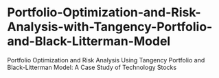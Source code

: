 # Portfolio-Optimization-and-Risk-Analysis-with-Tangency-Portfolio-and-Black-Litterman-Model
Portfolio Optimization and Risk Analysis Using Tangency Portfolio and Black-Litterman Model: A Case Study of Technology Stocks
